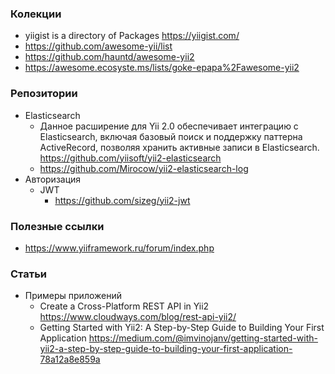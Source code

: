 ### Колекции

- yiigist is a directory of Packages https://yiigist.com/
- https://github.com/awesome-yii/list
- https://github.com/hauntd/awesome-yii2
- https://awesome.ecosyste.ms/lists/goke-epapa%2Fawesome-yii2

### Репозитории

- Elasticsearch
  - Данное расширение для Yii 2.0 обеспечивает интеграцию с Elasticsearch, включая базовый поиск и поддержку паттерна ActiveRecord, позволяя хранить активные записи в Elasticsearch. https://github.com/yiisoft/yii2-elasticsearch
  - https://github.com/Mirocow/yii2-elasticsearch-log
- Авторизация
  - JWT
    - https://github.com/sizeg/yii2-jwt

### Полезные ссылки

- https://www.yiiframework.ru/forum/index.php

### Статьи

- Примеры приложений
  - Create a Cross-Platform REST API in Yii2 https://www.cloudways.com/blog/rest-api-yii2/
  - Getting Started with Yii2: A Step-by-Step Guide to Building Your First Application https://medium.com/@imvinojanv/getting-started-with-yii2-a-step-by-step-guide-to-building-your-first-application-78a12a8e859a
